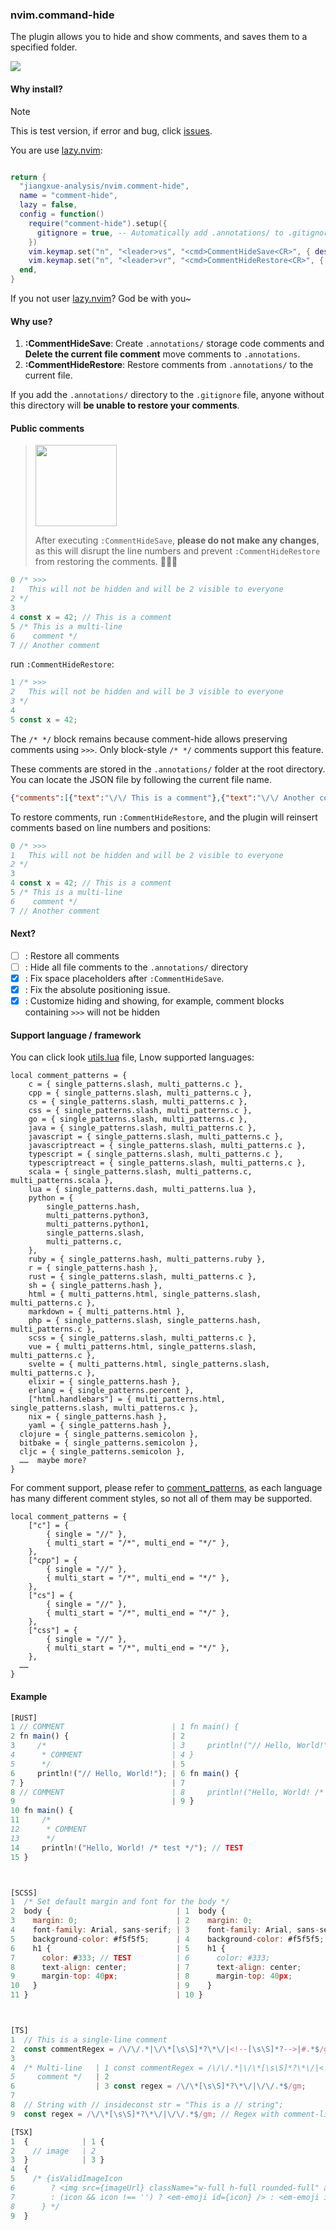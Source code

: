 ### nvim.command-hide

The plugin allows you to hide and show comments, and saves them to a specified folder.

![](demo.gif)

#### Why install?

> [!NOTE]
> This is test version, if error and bug, click [issues](https://github.com/jiangxue-analysis/nvim.comment-hide/issues).

You are use [lazy.nvim](https://github.com/folke/lazy.nvim):

```lua

return {
  "jiangxue-analysis/nvim.comment-hide",
  name = "comment-hide",
  lazy = false,
  config = function()
    require("comment-hide").setup({
      gitignore = true, -- Automatically add .annotations/ to .gitignore.
    })
    vim.keymap.set("n", "<leader>vs", "<cmd>CommentHideSave<CR>", { desc = "Comment: Save (strip comments)" })
    vim.keymap.set("n", "<leader>vr", "<cmd>CommentHideRestore<CR>", { desc = "Comment: Restore from backup" })
  end,
}
```

If you not user [lazy.nvim](https://github.com/folke/lazy.nvim)? God be with you~

#### Why use?

1. **:CommentHideSave**: Create `.annotations/` storage code comments and **Delete the current file comment** move comments to `.annotations`.
2. **:CommentHideRestore**: Restore comments from `.annotations/` to the current file.

If you add the `.annotations/` directory to the `.gitignore` file, anyone without this directory will **be unable to restore your comments**.

#### Public comments

> <img width="130" src="https://github.com/user-attachments/assets/20cd1f83-4fdc-45f4-bb6b-23506c56414c" />
>
> After executing `:CommentHideSave`, **please do not make any changes**, as this will disrupt the line numbers and prevent `:CommentHideRestore` from restoring the comments. 👊🐱🔥

```js
0 /* >>>                                                               
1   This will not be hidden and will be 2 visible to everyone          
2 */                                                                   
3                                                                      
4 const x = 42; // This is a comment                                   
5 /* This is a multi-line                                              
6    comment */                                                        
7 // Another comment                                                   
```

run `:CommentHideRestore`:

```js
1 /* >>>                                                           
2   This will not be hidden and will be 3 visible to everyone      
3 */                                                               
4                                                                  
5 const x = 42;                                                    
```

The `/* */` block remains because comment-hide allows preserving comments using `>>>`. Only block-style `/* */` comments support this feature.

These comments are stored in the `.annotations/` folder at the root directory. You can locate the JSON file by following the current file name.

```json
{"comments":[{"text":"\/\/ This is a comment"},{"text":"\/\/ Another comment"},{"multi":true,"text":"\/* This is a multi-line\n\/* This is a multi-line\n   comment *\/"}],"originalContent":"\/* >>>\n  This will not be hidden and will be visible to everyone\n*\/\n\nconst x = 42; \/\/ This is a comment\n\/* This is a multi-line\n   comment *\/\n\/\/ Another comment","filePath":"Code\/project\/iusx\/test\/hhha.js"}
```

To restore comments, run `:CommentHideRestore`, and the plugin will reinsert comments based on line numbers and positions:

```js
0 /* >>>                                                               
1   This will not be hidden and will be 2 visible to everyone          
2 */                                                                   
3                                                                      
4 const x = 42; // This is a comment                                   
5 /* This is a multi-line                                              
6    comment */                                                        
7 // Another comment                                                   
```

#### Next?

- [ ] : Restore all comments
- [ ] : Hide all file comments to the `.annotations/` directory
- [x] : Fix space placeholders after `:CommentHideSave`.
- [x] : Fix the absolute positioning issue.
- [x] : Customize hiding and showing, for example, comment blocks containing `>>>` will not be hidden

#### Support language / framework

You can click look [utils.lua](https://github.com/jiangxue-analysis/nvim.comment-hide/blob/main/lua/comment-hide/utils.lua#L20) file, Lnow supported languages:

```
local comment_patterns = {
	c = { single_patterns.slash, multi_patterns.c },
	cpp = { single_patterns.slash, multi_patterns.c },
	cs = { single_patterns.slash, multi_patterns.c },
	css = { single_patterns.slash, multi_patterns.c },
	go = { single_patterns.slash, multi_patterns.c },
	java = { single_patterns.slash, multi_patterns.c },
	javascript = { single_patterns.slash, multi_patterns.c },
	javascriptreact = { single_patterns.slash, multi_patterns.c },
	typescript = { single_patterns.slash, multi_patterns.c },
	typescriptreact = { single_patterns.slash, multi_patterns.c },
	scala = { single_patterns.slash, multi_patterns.c, multi_patterns.scala },
	lua = { single_patterns.dash, multi_patterns.lua },
	python = {
		single_patterns.hash,
		multi_patterns.python3,
		multi_patterns.python1,
		single_patterns.slash,
		multi_patterns.c,
	},
	ruby = { single_patterns.hash, multi_patterns.ruby },
	r = { single_patterns.hash },
	rust = { single_patterns.slash, multi_patterns.c },
	sh = { single_patterns.hash },
	html = { multi_patterns.html, single_patterns.slash, multi_patterns.c },
	markdown = { multi_patterns.html },
	php = { single_patterns.slash, single_patterns.hash, multi_patterns.c },
	scss = { single_patterns.slash, multi_patterns.c },
	vue = { multi_patterns.html, single_patterns.slash, multi_patterns.c },
	svelte = { multi_patterns.html, single_patterns.slash, multi_patterns.c },
	elixir = { single_patterns.hash },
	erlang = { single_patterns.percent },
	["html.handlebars"] = { multi_patterns.html, single_patterns.slash, multi_patterns.c },
	nix = { single_patterns.hash },
	yaml = { single_patterns.hash },
  clojure = { single_patterns.semicolon },
  bitbake = { single_patterns.semicolon },
  cljc = { single_patterns.semicolon },
  ……  maybe more?
}
```

For comment support, please refer to [comment_patterns](https://github.com/jiangxue-analysis/nvim.comment-hide/blob/main/lua/comment-hide/utils.lua), as each language has many different comment styles, so not all of them may be supported.

```
local comment_patterns = {
	["c"] = {
		{ single = "//" },
		{ multi_start = "/*", multi_end = "*/" },
	},
	["cpp"] = {
		{ single = "//" },
		{ multi_start = "/*", multi_end = "*/" },
	},
	["cs"] = {
		{ single = "//" },
		{ multi_start = "/*", multi_end = "*/" },
	},
	["css"] = {
		{ single = "//" },
		{ multi_start = "/*", multi_end = "*/" },
	},
  ……
}
```

#### Example

```js
[RUST]
1 // COMMENT                        | 1 fn main() {                                                         
2 fn main() {                       | 2                                                                     
3     /*                            | 3     println!("// Hello, World!");                                   
4      * COMMENT                    | 4 }                                                                   
5      */                           | 5                                                                     
6     println!("// Hello, World!"); | 6 fn main() {                                                         
7 }                                 | 7                                                                     
8 // COMMENT                        | 8     println!("Hello, World! /* test */");                           
9                                   | 9 }                                                                   
10 fn main() {                                                                                              
11     /*                                                                                                   
12      * COMMENT                                                                                           
13      */                                                                                                  
14     println!("Hello, World! /* test */"); // TEST                                                        
15 }                                                                                                        



[SCSS]
1  /* Set default margin and font for the body */                           
2  body {                            | 1  body {                            
3    margin: 0;                      | 2    margin: 0;                      
4    font-family: Arial, sans-serif; | 3    font-family: Arial, sans-serif; 
5    background-color: #f5f5f5;      | 4    background-color: #f5f5f5;      
6    h1 {                            | 5    h1 {                            
7      color: #333; // TEST          | 6      color: #333;                  
8      text-align: center;           | 7      text-align: center;           
9      margin-top: 40px;             | 8      margin-top: 40px;             
10   }                               | 9    }                               
11 }                                 | 10 }                                 



[TS]
1  // This is a single-line comment                                                          
2  const commentRegex = /\/\/.*|\/\*[\s\S]*?\*\/|<!--[\s\S]*?-->|#.*$/gm;                    
3                                                                                            
4  /* Multi-line   | 1 const commentRegex = /\/\/.*|\/\*[\s\S]*?\*\/|<!--[\s\S]*?-->|#.*$/gm;
5     comment */   | 2                                                                       
6                  | 3 const regex = /\/\*[\s\S]*?\*\/|\/\/.*$/gm;                           
7                                                                                            
8  // String with // insideconst str = "This is a // string";                                
9  const regex = /\/\*[\s\S]*?\*\/|\/\/.*$/gm; // Regex with comment-like content            

[TSX]
1  {            | 1 {                                                                      
2    // image   | 2                                                                        
3  }            | 3 }                                                                      
4  {                                                                                       
5    /* {isValidImageIcon                                                                  
6        ? <img src={imageUrl} className="w-full h-full rounded-full" alt="answer icon" /> 
7        : (icon && icon !== '') ? <em-emoji id={icon} /> : <em-emoji id='🤖' />            
8      } */                                                                                
9  }                                                                                       
```
